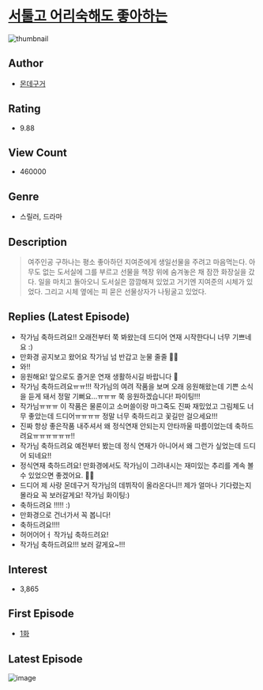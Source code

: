 # [서툴고 어리숙해도 좋아하는](https://comic.naver.com/bestChallenge/list?titleId=764981)
![thumbnail](https://image-comic.pstatic.net/user_contents_data/challenge_comic/2021/02/27/246559/thumbnail_202x164d98f095c_87f5_4ff5_bf08_3c13a1fcd4ae_00006120.JPEG)

## Author
- [몬데구거](https://comic.naver.com/artistTitle?id=246559)

## Rating
- 9.88

## View Count
- 460000

## Genre
- 스릴러, 드라마

## Description
> 여주인공 구하나는 평소 좋아하던 지여준에게 생일선물을 주려고 마음먹는다. 아무도 없는 도서실에 그를 부르고 선물을 책장 위에 숨겨놓은 채 잠깐 화장실을 갔다. 일을 마치고 돌아오니 도서실은 깜깜해져 있었고 거기엔 지여준의 시체가 있었다. 그리고 시체 옆에는 피 묻은 선물상자가 나뒹굴고 있었다.

## Replies (Latest Episode)
- 작가님 축하드려요!! 오래전부터 쭉 봐왔는데 드디어 연재 시작한다니 너무 기쁘네요 :)
- 만화경 공지보고 왔어요 작가님 넘 반갑고 눈물 줄줄 🥺🥺
- 와!!
- 응원해요! 앞으로도 즐거운 연재 생활하시길 바랍니다 🤗
- 작가님 축하드려요ㅠㅠ!!! 작가님의 여려 작품을 보며 오래 응원해왔는데 기쁜 소식을 듣게 돼서 정말 기뻐요…ㅠㅠㅠ 쭉 응원하겠습니다! 파이팅!!!
- 작가님ㅠㅠㅠ 이 작품은 물론이고 소머쓸이랑 마그죽도 진짜 재밌었고 그림체도 너무 좋았는데 드디어ㅠㅠㅠㅠ 정말 너무 축하드리고 꽃길만 걸으세요!!!
- 진짜 항상 좋은작품 내주셔서 왜 정식연재 안되는지 안타까울 따름이었는데 축하드려요ㅠㅠㅠㅠㅠㅠ!!
- 작가님 축하드려요 예전부터 봤는데 정식 연재가 아니어서 왜 그런가 싶었는데 드디어 되네요!!
- 정식연재 축하드려요! 만화경에서도 작가님이 그려내시는 재미있는 추리를 계속 볼 수 있었으면 좋겠어요. 🎉🎉
- 드디어 제 사랑 몬데구거 작가님의 데뷔작이 올라온다니!! 제가 얼마나 기다렸는지 몰라요 꼭 보러갈게요! 작가님 화이팅:)
- 축하드려요 !!!!! :)
- 만화경으로 건너가서 꼭 봅니다!
- 축하드려요!!!!
- 허어어어ㅓ 작가님 축하드려요!
- 작가님 축하드려요!!! 보러 갈게요~!!!

## Interest
- 3,865

## First Episode
- [1화](https://comic.naver.com/bestChallenge/detail?titleId=764981&no=1)

## Latest Episode
![image](https://image-comic.pstatic.net/user_contents_data/challenge_comic/2022/06/26/246559/upload_3702628737707553591.jpeg)
